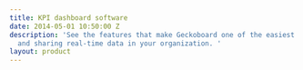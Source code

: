 ```yaml
---
title: KPI dashboard software
date: 2014-05-01 10:50:00 Z
description: 'See the features that make Geckoboard one of the easiest tools for building
  and sharing real-time data in your organization. '
layout: product
---
```


